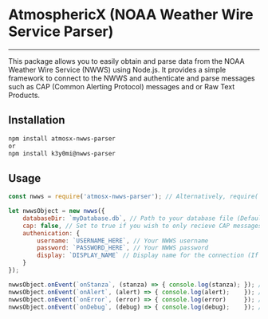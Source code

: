 # AtmosphericX (NOAA Weather Wire Service Parser)
---

This package allows you to easily obtain and parse data from the NOAA Weather Wire Service (NWWS) using Node.js. It provides a simple framework to connect to the NWWS and authenticate and parse messages such as CAP (Common Alerting Protocol) messages and or Raw Text Products.


## Installation
```bash
npm install atmosx-nwws-parser
or 
npm install k3y0mi@nwws-parser
```

## Usage
```javascript
const nwws = require('atmosx-nwws-parser'); // Alternatively, require(`@k3y0mi/nwws-parser`)

let nwwsObject = new nwws({
    databaseDir: `myDatabase.db`, // Path to your database file (Default: shapefiles.db)
    cap: false, // Set to true if you wish to only recieve CAP messages (Default: False)
    authenication: {
        username: `USERNAME_HERE`, // Your NWWS username
        password: `PASSWORD_HERE`, // Your NWWS password
        display: `DISPLAY_NAME` // Display name for the connection (If left empty, it will default to the username)
    }
});

nwwsObject.onEvent(`onStanza`, (stanza) => { console.log(stanza); }); // This will log all stanzas received from the NWWS without parsing.
nwwsObject.onEvent(`onAlert`, (alert) => { console.log(alert);    }); // This will log all parsed RAW and CAP alerts.
nwwsObject.onEvent(`onError`, (error) => { console.log(error)     }); // This will log any errors that occur during the connection or parsing process.
nwwsObject.onEvent(`onDebug`, (debug) => { console.log(debug);    }); // This will log any debug messages that occur during the connection or parsing process.
```

